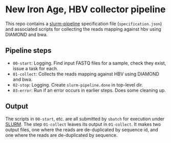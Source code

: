 # New Iron Age, HBV collector pipeline

This repo contains a
[slurm-pipeline](https://github.com/acorg/slurm-pipeline) specification
file (`specification.json`) and associated scripts for collecting the reads
mapping against hbv using DIAMOND and bwa.

## Pipeline steps

* `00-start`: Logging. Find input FASTQ files for a sample, check they
  exist, issue a task for each.
* `01-collect`: Collects the reads mapping against HBV using DIAMOND and bwa.
* `02-stop`: Logging. Create `slurm-pipeline.done` in top-level dir.
* `03-error`: Run if an error occurs in earlier steps. Does some cleaning up.

## Output

The scripts in `00-start`, etc. are all submitted by `sbatch` for execution
under [SLURM](http://slurm.schedmd.com/). The step `01-collect` leaves
its output in `01-collect`. It makes two output files, one where the reads are
de-duplicated by sequence id, and one where the reads are de-duplicated by
sequence.
